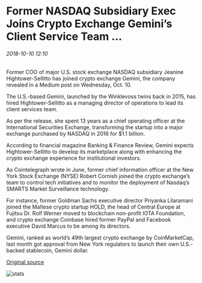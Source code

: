# Former NASDAQ Subsidiary Exec Joins Crypto Exchange Gemini’s Client Service Team ...

###### 2018-10-10 12:10

Former COO of major U.S. stock exchange NASDAQ subsidiary Jeanine Hightower-Sellitto has joined crypto exchange Gemini, the company revealed in a Medium post on Wednesday, Oct. 10.

The U.S.-based Gemini, launched by the Winklevoss twins back in 2015, has hired Hightower-Sellitto as a managing director of operations to lead its client services team.

As per the release, she spent 13 years as a chief operating officer at the International Securities Exchange, transforming the startup into a major exchange purchased by NASDAQ in 2016 for $1.1 billion.

According to financial magazine Banking & Finance Review, Gemini expects Hightower-Sellitto to develop its marketplace along with enhancing the crypto exchange experience for institutional investors.

As Cointelegraph wrote in June, former chief information officer at the New York Stock Exchange (NYSE) Robert Cornish joined the crypto exchange’s team to control tech initiatives and to monitor the deployment of Nasdaq’s SMARTS Market Surveillance technology.

For instance, former Goldman Sachs executive director Priyanka Lilaramani joined the Maltese crypto startup HOLD, the head of Central Europe at Fujitsu Dr. Rolf Werner moved to blockchain non-profit IOTA Foundation, and crypto exchange Coinbase hired former PayPal and Facebook executive David Marcus to be among its directors.

Gemini, ranked as world’s 49th largest crypto exchange by CoinMarketCap, last month got approval from New York regulators to launch their own U.S.-backed stablecoin, Gemini dollar.

[Original source](https://cointelegraph.com/news/former-nasdaq-subsidiary-exec-joins-crypto-exchange-geminis-client-service-team)

![stats](https://c.statcounter.com/11760860/0/a89fa40b/1/ "stats")